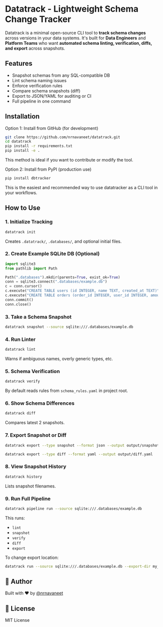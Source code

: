 # Datatrack - Lightweight Schema Change Tracker

Datatrack is a minimal open-source CLI tool to **track schema changes** across versions in your data systems. It's built for **Data Engineers** and **Platform Teams** who want **automated schema linting, verification, diffs, and export** across snapshots.



## Features

- Snapshot schemas from any SQL-compatible DB
- Lint schema naming issues
- Enforce verification rules
- Compare schema snapshots (diff)
- Export to JSON/YAML for auditing or CI
- Full pipeline in one command

##  Installation

Option 1: Install from GitHub (for development)
```bash
git clone https://github.com/nrnavaneet/datatrack.git
cd datatrack
pip install -r requirements.txt
pip install -e .
```
This method is ideal if you want to contribute or modify the tool.

Option 2: Install from PyPI (production use)
```bash
pip install dbtracker
```
This is the easiest and recommended way to use datatracker as a CLI tool in your workflows.

##  How to Use

### 1. Initialize Tracking

```bash
datatrack init
```

Creates `.datatrack/`, `.databases/`, and optional initial files.


### 2. Create Example SQLite DB (Optional)

```python
import sqlite3
from pathlib import Path

Path(".databases").mkdir(parents=True, exist_ok=True)
conn = sqlite3.connect(".databases/example.db")
c = conn.cursor()
c.execute("CREATE TABLE users (id INTEGER, name TEXT, created_at TEXT)")
c.execute("CREATE TABLE orders (order_id INTEGER, user_id INTEGER, amount REAL)")
conn.commit()
conn.close()
```

### 3. Take a Schema Snapshot

```bash
datatrack snapshot --source sqlite:///.databases/example.db
```


### 4. Run Linter

```bash
datatrack lint
```

Warns if ambiguous names, overly generic types, etc.


### 5. Schema Verification

```bash
datatrack verify
```

By default reads rules from `schema_rules.yaml` in project root.


### 6. Show Schema Differences

```bash
datatrack diff
```

Compares latest 2 snapshots.


### 7. Export Snapshot or Diff

```bash
datatrack export --type snapshot --format json --output output/snapshot.json

datatrack export --type diff --format yaml --output output/diff.yaml
```


### 8. View Snapshot History

```bash
datatrack history
```

Lists snapshot filenames.


### 9. Run Full Pipeline

```bash
datatrack pipeline run --source sqlite:///.databases/example.db
```

This runs:

- `lint`
- `snapshot`
- `verify`
- `diff`
- `export`

To change export location:

```bash
datatrack run --source sqlite:///.databases/example.db --export-dir my_output_dir
```

## 👤 Author

Built with ❤️ by [@nrnavaneet](https://github.com/nrnavaneet)


## 📝 License

MIT License
